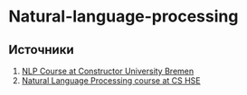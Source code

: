 # Natural-language-processing

## Источники

1. [NLP Course at Constructor University Bremen](https://github.com/isadrtdinov/lsdl-cub)
2. [Natural Language Processing course at CS HSE](https://github.com/ashaba1in/hse-nlp/tree/main/2024)
